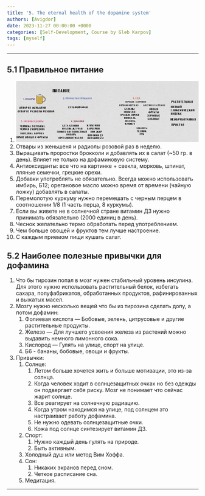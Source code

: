 ```yaml
---
title: '5. The eternal health of the dopamine system'
authors: [Avigdor]
date: 2023-11-27 00:00:00 +0000
categories: [Self-Development, Course by Gleb Karpov]
tags: [myself]
---
```



___
## 5.1 Правильное питание
1. ![](/images_for_course_by_gleb_Karpov/Nutrition.png)
2. Отвары из женьшеня и радиолы розовой раз в неделю.
3. Выращивать проростки брокколи и добавлять их в салат (~50 гр. в день). Влияет не только на дофаминовую систему.
4. Антиоксиданты: все что на картинке + свекла, морковь, шпинат, лляные семечки, грецкие орехи.
5. Добавки употреблять не обязательно. Всегда можно использовать имбирь, Б12; орегановое масло можно время от времени (чайную ложку) добавлять в салаты.
6. Перемолотую куркуму нужно перемешать с черным перцем в соотношении 1/8 (1 часть перца, 8 куркумы).
7. Если вы живете не в солнечной стране витамин Д3 нужно принимать обязательно (2000 единиц в день).
9. Чеснок желательно термо обработать перед употреблением.
10. Чем больше овощей и фруктов тем лучше настроение.
11. С каждым приемом пищи кушать салат.
## 5.2 Наиболее полезные привычки для дофамина
1.  Что бы тирозин попал в мозг нужен стабильный уровень инсулина. Для этого нужно использовать растительный белок, избегать сахара, полуфабрикатов, обработанных продуктов, рафинированных и выжатых масел.
2.  Мозгу нужно несколько вещей что бы из тирозина сделать допу, а потом дофамин:
    1.  Фолиевая кислота — Бобовые, зелень, цитрусовые и другие растительные продукты.
    2.  Железо — Для лучшего усвоения железа из растений можно выдавить немного лимонного сока.
    3.  Кислород — Гулять на улице, спорт на улице.
    4.  Б6 - бананы, бобовые, овощи и фрукты.
3.  Привычки:
    1.  Солнце:
        1.  Летом больше хочется жить и больше мотивации, это из-за солнца.
        2.  Когда человек ходит в солнцезащитных очках но без одежды он подвергает себя риску. Мозг не понимает что сейчас жарит солнце.
        3.  Все реагирует на солнечную радиацию.
        4.  Когда утром находимся на улице, под солнцем это настраивает работу дофамина.
        5.  Не нужно одевать солнцезащитные очки.
        6.  Кожа под солнце синтезирует витамин Д3.
    2.  Спорт:
        1.  Нужно каждый день гулять на природе.
        2.  Быть активным.
    3.  Холодный душ или метод Вим Хоффа.
    4.  Сон:
        1.  Никаких экранов перед сном.
        2.  Четкое расписание сна.
    5.  Медитация.
---
